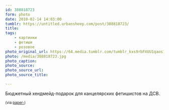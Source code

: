 ```yaml
---
id: 388818723
form: photo
date: 2010-02-14 14:03:00
tumblr: https://untitled.urbansheep.com/post/388818723/
title:
tags:
    - картинки
    - фетиши
    - розовое
photo_original_url: https://64.media.tumblr.com/tumblr_kxs9rbFXUU1qaos1wo1_400.jpg
photo: /media/388818723.jpg
photo_caption: 
photo_source:
photo_source_url:
photo_source_title:

---
```


<p>Бюджетный хендмейд-подарок для канцелярских фетишистов на ДСВ.</p>

<p><small>(via <a href="http://paper-.tumblr.com/post/387606395" class="tumblr_blog">paper-</a>)</small></p>
